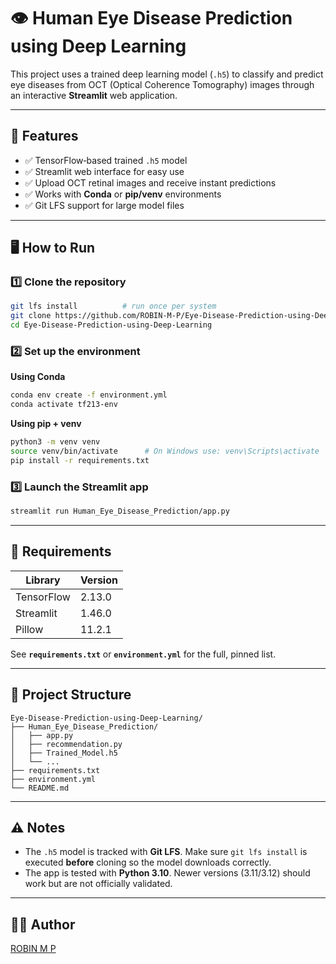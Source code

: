 # 👁️ Human Eye Disease Prediction using Deep Learning

This project uses a trained deep learning model (`.h5`) to classify and predict eye diseases from OCT (Optical Coherence Tomography) images through an interactive **Streamlit** web application.

---

## 🚀 Features

- ✅ TensorFlow‑based trained `.h5` model  
- ✅ Streamlit web interface for easy use  
- ✅ Upload OCT retinal images and receive instant predictions  
- ✅ Works with **Conda** or **pip/venv** environments  
- ✅ Git LFS support for large model files  

---

## 🖥️ How to Run

### 1️⃣ Clone the repository

```bash
git lfs install          # run once per system
git clone https://github.com/ROBIN-M-P/Eye-Disease-Prediction-using-Deep-Learning.git
cd Eye-Disease-Prediction-using-Deep-Learning
```

### 2️⃣ Set up the environment

**Using Conda**

```bash
conda env create -f environment.yml
conda activate tf213-env
```

**Using pip + venv**

```bash
python3 -m venv venv
source venv/bin/activate      # On Windows use: venv\Scripts\activate
pip install -r requirements.txt
```

### 3️⃣ Launch the Streamlit app

```bash
streamlit run Human_Eye_Disease_Prediction/app.py
```

---

## 🧪 Requirements

| Library     | Version |
|-------------|---------|
| TensorFlow  | 2.13.0  |
| Streamlit   | 1.46.0  |
| Pillow      | 11.2.1  |

See **`requirements.txt`** or **`environment.yml`** for the full, pinned list.

---

## 📂 Project Structure

```text
Eye-Disease-Prediction-using-Deep-Learning/
├── Human_Eye_Disease_Prediction/
│   ├── app.py
│   ├── recommendation.py
│   ├── Trained_Model.h5
│   └── ...
├── requirements.txt
├── environment.yml
└── README.md
```

---

## ⚠️ Notes

- The `.h5` model is tracked with **Git LFS**. Make sure `git lfs install` is executed **before** cloning so the model downloads correctly.
- The app is tested with **Python 3.10**. Newer versions (3.11/3.12) should work but are not officially validated.

---

## 👨‍💻 Author

[ROBIN M P](https://github.com/ROBIN-M-P)
